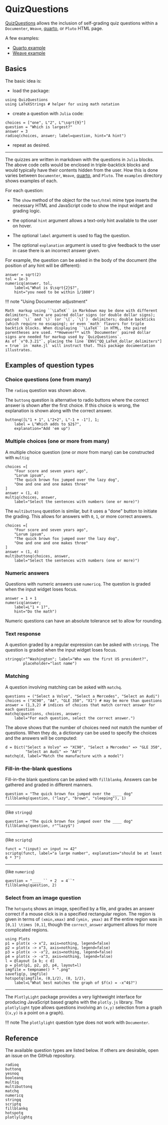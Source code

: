 # QuizQuestions

[QuizQuestions](https://github.com/jverzani/QuizQuestions.jl) allows the inclusion of self-grading quiz questions within a `Documenter`, `Weave`, [quarto](https://quarto.org),  or `Pluto` HTML page.

A few examples:

* [Quarto example](./quarto-example.html)
* [Weave example](./weave-example.html)



## Basics

The basic idea is:

* load the package:

```@example quiz_question
using QuizQuestions
using LaTeXStrings # helper for using math notation
```

* create a question with `Julia` code:

```@example quiz_question
choices = ["one", L"2", L"\sqrt{9}"]
question = "Which is largest?"
answer = 3
radioq(choices, answer; label=question, hint="A hint")
```

* repeat as desired.

----

The quizzes are written in markdown with the questions in `Julia`
blocks. The above code cells would be enclosed in triple-backtick
blocks and would typically have their contents hidden from the
user. How this is done varies between `Documenter`, `Weave`,
[quarto](https://quarto.org), and `Pluto`. The `examples` directory
shows examples of each.


For each question:

* The `show` method of the object for the `text/html` mime type
  inserts the necessary HTML and JavaScript code to show the input
  widget and grading logic.

* the optional `hint` argument allows a text-only hint available to
  the user on hover.

* The optional `label` argument is used to flag the question.

* The optional `explanation` argument is used to give feedback to the user in case there is an incorrect answer given.

For example, the question can be asked in the body of the document
(the position of any hint will be different):


```@example quiz_question
answer = sqrt(2)
tol = 1e-3
numericq(answer, tol,
    label=L"What is $\sqrt{2}$?",
	hint="you need to be within 1/1000")
```

!!! note "Using Documenter adjustment"

    Math  markup using ``\LaTeX`` in Markdown may be done with different delimiters. There are paired dollar signs (or double dollar signs); paired  `\(` and `\)` (or `\[`, `\]`)  delimiters; double backticks (which require no escaping); or even `math` flavors for triple backtick blocks. When displaying ``\LaTeX`` in HTML, the paired parentheses are used. **However** with `Documenter` paired dollar signs are needed for markup used by `QuizQuestions`.
	As of `v"0.3.21"`, placing the line `ENV["QQ_LaTeX_dollar_delimiters"] = true` in `make.jl` will instruct that. This package documentation illustrates.


## Examples of question types

### Choice questions (one from many)


The `radioq` question was shown above.

The `buttonq` question is alternative to radio buttons where the correct answer is shown after the first choice. If this choice is wrong, the explanation is shown along with the correct answer.


```@example quiz_question
buttonq([L"1 + 1", L"2+2", L"-1 + -1"], 1;
    label = L"Which adds to $2$?",
	explanation="Add 'em up")
```

### Multiple choices (one or more from many)


A multiple choice question (one or *more* from many) can be constructed with `multiq`:

```@example quiz_question
choices =[
	"Four score and seven years ago",
	"Lorum ipsum",
	"The quick brown fox jumped over the lazy dog",
	"One and one and one makes three"
]
answer = (1, 4)
multiq(choices, answer,
    label="Select the sentences with numbers (one or more)")
```


The `multibuttonq` question is similar, but it uses a "done" button to initiate the grading. This allows for answers with ``0``, ``1``, or more correct answers.

```@example quiz_question
choices =[
	"Four score and seven years ago",
	"Lorum ipsum",
	"The quick brown fox jumped over the lazy dog",
	"One and one and one makes three"
]
answer = (1, 4)
multibuttonq(choices, answer,
    label="Select the sentences with numbers (one or more)")
```



### Numeric answers

Questions with numeric answers use `numericq`. The question is graded when the input widget loses focus.

```@example quiz_question
answer = 1 + 1
numericq(answer;
    label=L"1 + 1?",
	hint="Do the math")
```

Numeric questions can have an absolute tolerance set to allow for rounding.


### Text response

A question graded by a regular expression can be asked with `stringq`. The question is graded when the input widget loses focus.



```@example quiz_question
stringq(r"^Washington"; label="Who was the first US president?",
        placeholder="last name")
```

### Matching

A question involving matching can be asked with `matchq`.


```@example quiz_question
questions = ("Select a Volvo", "Select a Mercedes", "Select an Audi")
choices = ("XC90", "A4", "GLE 350", "X1") # may be more than questions
answer = (1,3,2) # indices of choices that match correct answer for each question
matchq(questions, choices, answer;
    label="For each question, select the correct answer.")
```

The above shows that the number of choices need not match the number of questions. When they do, a dictionary can be used to specify the choices and the answers will be computed:

```@example quiz_question
d = Dict("Select a Volvo" => "XC90", "Select a Mercedes" => "GLE 350",
         "Select an Audi" => "A4")
matchq(d, label="Match the manufacture with a model")
```

### Fill-in-the-blank questions

Fill-in-the blank questions can be asked with `fillblankq`. Answers can be gathered and graded in different manners.


```@example quiz_question
question = "The quick brown fox jumped over the ____ dog"
fillblankq(question, ("lazy", "brown", "sleeping"), 1)
```

----

(like `stringq`)

```@example quiz_question
question = "The quick brown fox jumped over the ____ dog"
fillblankq(question, r"^lazy$")
```

----

(like `scriptq`)

```@example quiz_question
funct = "(input) => input >= 42"
scriptq(funct, label="a large number", explanation="should be at least 6 * 7")
```

----

(like `numericq`)

```@example quiz_question
question = "____ `` + 2  = 4``"
fillblankq(question, 2)
```

### Select from an image question

The `hotspotq` shows an image, specified by a file, and grades an answer correct if a mouse click is in a specified rectangular region. The region is given in terms of `(xmin,xmax)` and `(ymin, ymax)` as if the entire region was in ``[0,1] \times [0,1]``, though the `correct_answer` argument allows for more complicated regions.

```@example quiz_question
using Plots
p1 = plot(x -> x^2, axis=nothing, legend=false)
p2 = plot(x -> x^3, axis=nothing, legend=false)
p3 = plot(x -> -x^2, axis=nothing, legend=false)
p4 = plot(x -> -x^3, axis=nothing, legend=false)
l = @layout [a b; c d]
p = plot(p1, p2, p3, p4, layout=l)
imgfile = tempname() * ".png"
savefig(p, imgfile)
hotspotq(imgfile, (0,1/2), (0, 1/2),
    label=L"What best matches the graph of $f(x) = -x^4$?")
```

----

The `PlotlyLight` package provides a very lightweight interface for producing JavaScript based graphs with the `plotly.js` library. The `plotlylight` type allows questions involving an `(x,y)` selection from a graph (`(x,y)` is a point on a graph).

!!! note
    The `plotlylight` question type does not work with `Documenter`.

## Reference

The available question types are listed below. If others are desirable, open an issue on the GitHub repository.

```@docs
radioq
buttonq
yesnoq
booleanq
multiq
multibuttonq
matchq
numericq
stringq
scriptq
fillblankq
hotspotq
plotlylightq
```
